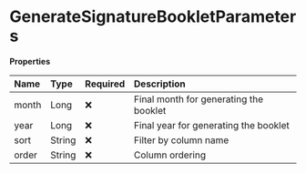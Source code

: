 # GenerateSignatureBookletParameters

**Properties**

| Name  | Type   | Required | Description                            |
| :---- | :----- | :------- | :------------------------------------- |
| month | Long   | ❌       | Final month for generating the booklet |
| year  | Long   | ❌       | Final year for generating the booklet  |
| sort  | String | ❌       | Filter by column name                  |
| order | String | ❌       | Column ordering                        |

<!-- This file was generated by liblab | https://liblab.com/ -->
